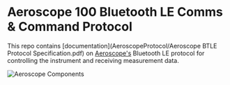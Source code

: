# Aeroscope 100 Bluetooth LE Comms & Command Protocol

This repo contains [documentation](AeroscopeProtocol/Aeroscope BTLE Protocol Specification.pdf) on [Aeroscope's](http://www.aeroscope.io) Bluetooth LE protocol for controlling the instrument and receiving measurement data. 


![Aeroscope Components](https://static1.squarespace.com/static/562e91e3e4b0c4a2e8e27158/562e93dde4b03db8542ed950/58794e1de3df280fb7ba1f88/1484783206275/Aero-9585.jpg?format=500w)
